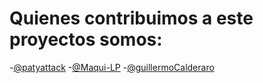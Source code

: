 # Quienes contribuimos a este proyectos somos:

-[@patyattack](https://github.com/patyattack)
-[@Maqui-LP](https://github.com/Maqui-LP)
-[@guillermoCalderaro](https://github.com/GuillermoCalderaro)
